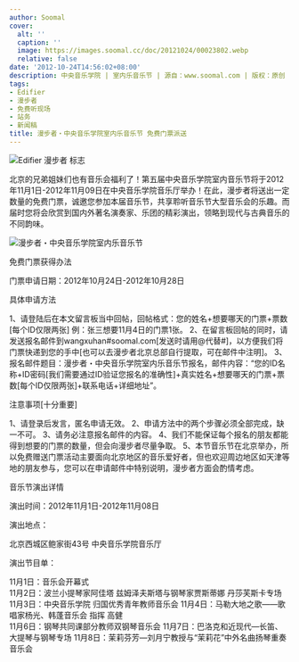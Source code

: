 ```yaml
---
author: Soomal
cover:
  alt: ''
  caption: ''
  image: https://images.soomal.cc/doc/20121024/00023802.webp
  relative: false
date: '2012-10-24T14:56:02+08:00'
description: 中央音乐学院 | 室内乐音乐节 | 源自：www.soomal.com | 版权：原创 |  平均/总评分：10.00/20
tags:
- Edifier
- 漫步者
- 免费听现场
- 站务
- 新闻稿
title: 漫步者・中央音乐学院室内乐音乐节 免费门票派送
---
```


![Edifier 漫步者 标志](https://images.soomal.cc/doc/20110528/00011158.webp)



北京的兄弟姐妹们也有音乐会福利了！第五届中央音乐学院室内音乐节将于2012年11月1日-2012年11月09日在中央音乐学院音乐厅举办！在此，漫步者将送出一定数量的免费门票，诚邀您参加本届音乐节，共享聆听音乐节大型音乐会的乐趣。而届时您将会欣赏到国内外著名演奏家、乐团的精彩演出，领略到现代与古典音乐的不同韵味。



![漫步者・中央音乐学院室内乐音乐节](https://images.soomal.cc/doc/20121024/00023801.webp)



免费门票获得办法



门票申请日期：2012年10月24日-2012年10月28日



具体申请方法



1、请登陆后在本文留言板当中回帖，回帖格式：您的姓名+想要哪天的门票+票数[每个ID仅限两张]   例：张三想要11月4日的门票1张。
2、在留言板回帖的同时，请发送报名邮件到wangxuhan#soomal.com[发送时请用@代替#]，以方便我们将门票快递到您的手中[也可以去漫步者北京总部自行提取，可在邮件中注明]。
3、报名邮件题目：漫步者・中央音乐学院室内乐音乐节报名，邮件内容：“您的ID名称+ID密码[我们需要通过ID验证您报名的准确性]+真实姓名+想要哪天的门票+票数[每个ID仅限两张]+联系电话+详细地址”。



注意事项[十分重要]



1、请登录后发言，匿名申请无效。
2、申请方法中的两个步骤必须全部完成，缺一不可。
3、请务必注意报名邮件的内容。
4、我们不能保证每个报名的朋友都能得到想要的门票的数量，但会向漫步者尽量争取。
5、本节音乐节在北京举办，所以免费赠送门票活动主要面向北京地区的音乐爱好者，但也欢迎周边地区如天津等地的朋友参与，您可以在申请邮件中特别说明，漫步者方面会酌情考虑。



音乐节演出详情



演出时间：2012年11月1日-2012年11月08日

演出地点：

北京西城区鲍家街43号  中央音乐学院音乐厅

演出节目单：



11月1日：音乐会开幕式  
11月2日：波兰小提琴家阿佳塔 兹姆泽夫斯塔与钢琴家贾斯蒂娜 丹莎芙斯卡专场
11月3日：中央音乐学院 归国优秀青年教师音乐会
11月4日：马勒大地之歌――歌唱家杨光、韩蓬音乐会 指挥 高健    
11月6日：钢琴共同课部分教师双钢琴音乐会
11月7日：巴洛克和近现代―长笛、大提琴与钢琴专场
11月8日：茉莉芬芳―刘月宁教授与“茉莉花”中外名曲扬琴重奏音乐会
